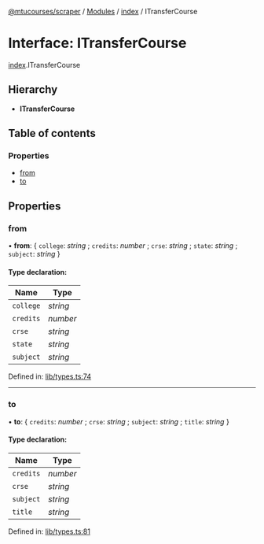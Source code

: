 [@mtucourses/scraper](../README.md) / [Modules](../modules.md) / [index](../modules/index.md) / ITransferCourse

# Interface: ITransferCourse

[index](../modules/index.md).ITransferCourse

## Hierarchy

* **ITransferCourse**

## Table of contents

### Properties

- [from](index.itransfercourse.md#from)
- [to](index.itransfercourse.md#to)

## Properties

### from

• **from**: { `college`: *string* ; `credits`: *number* ; `crse`: *string* ; `state`: *string* ; `subject`: *string*  }

#### Type declaration:

Name | Type |
------ | ------ |
`college` | *string* |
`credits` | *number* |
`crse` | *string* |
`state` | *string* |
`subject` | *string* |

Defined in: [lib/types.ts:74](https://github.com/Michigan-Tech-Courses/scrapper/blob/f3d8175/src/lib/types.ts#L74)

___

### to

• **to**: { `credits`: *number* ; `crse`: *string* ; `subject`: *string* ; `title`: *string*  }

#### Type declaration:

Name | Type |
------ | ------ |
`credits` | *number* |
`crse` | *string* |
`subject` | *string* |
`title` | *string* |

Defined in: [lib/types.ts:81](https://github.com/Michigan-Tech-Courses/scrapper/blob/f3d8175/src/lib/types.ts#L81)
